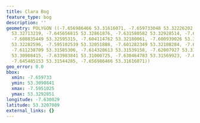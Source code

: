 ```yaml
---
title: Clara Bog
feature_type: bog
description: ''
geometry: POLYGON ((-7.656986466 53.31616071, -7.659733048 53.32226202, -7.65252327
  53.32713219, -7.645656815 53.32861876, -7.631580582 53.32928514, -7.620422592 53.32713219,
  -7.608835449 53.32595315, -7.604114762 53.32180061, -7.600939026 53.32421015, -7.596819153
  53.32282596, -7.595102539 53.32051888, -7.601282349 53.32108284, -7.604629746 53.31641709,
  -7.611238709 53.31585306, -7.614328613 53.31539158, -7.62007927 53.31082776, -7.629005661
  53.30908415, -7.633983841 53.31000725, -7.630464783 53.31569923, -7.641107788 53.31728875,
  -7.645485153 53.31544285, -7.656986466 53.31616071))
geo_error: 0.0
bbox:
  xmin: -7.659733
  ymin: 53.3090841
  xmax: -7.5951025
  ymax: 53.3292851
longitude: -7.630029
latitude: 53.3207089
external_links: {}
---
```

